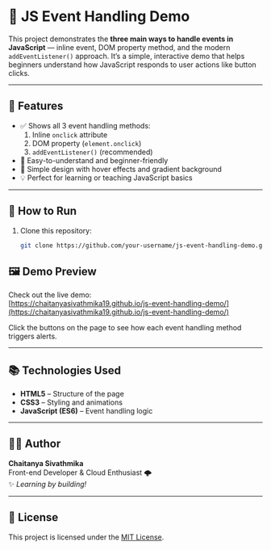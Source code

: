 # 🎯 JS Event Handling Demo

This project demonstrates the **three main ways to handle events in JavaScript** — inline event, DOM property method, and the modern `addEventListener()` approach. It’s a simple, interactive demo that helps beginners understand how JavaScript responds to user actions like button clicks.

---

## 🚀 Features

- ✅ Shows all 3 event handling methods:
  1. Inline `onclick` attribute  
  2. DOM property (`element.onclick`)  
  3. `addEventListener()` (recommended)
- 🧠 Easy-to-understand and beginner-friendly
- 🎨 Simple design with hover effects and gradient background
- 💡 Perfect for learning or teaching JavaScript basics

---

## 🧩 How to Run

1. Clone this repository:
   ```bash
   git clone https://github.com/your-username/js-event-handling-demo.git
## 🖼️ Demo Preview

Check out the live demo:  
[https://chaitanyasivathmika19.github.io/js-event-handling-demo/](https://chaitanyasivathmika19.github.io/js-event-handling-demo/)

Click the buttons on the page to see how each event handling method triggers alerts.

---

## 📚 Technologies Used

- **HTML5** – Structure of the page  
- **CSS3** – Styling and animations  
- **JavaScript (ES6)** – Event handling logic  

---

## 👩‍💻 Author

**Chaitanya Sivathmika**  
Front-end Developer & Cloud Enthusiast 🌩️  
✨ _Learning by building!_

---

## 📝 License

This project is licensed under the [MIT License](LICENSE).
